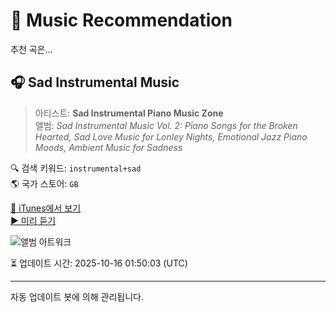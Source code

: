 
# 🎵 Music Recommendation

추천 곡은...

## 🎧 Sad Instrumental Music  
> 아티스트: **Sad Instrumental Piano Music Zone**  
> 앨범: _Sad Instrumental Music Vol. 2: Piano Songs for the Broken Hearted, Sad Love Music for Lonley Nights, Emotional Jazz Piano Moods, Ambient Music for Sadness_  

🔍 검색 키워드: `instrumental+sad`  
🌎 국가 스토어: `GB`

[🔗 iTunes에서 보기](https://music.apple.com/gb/album/sad-instrumental-music/1287963414?i=1287963425&uo=4)  
[▶️ 미리 듣기](https://audio-ssl.itunes.apple.com/itunes-assets/AudioPreview125/v4/8b/7b/b3/8b7bb31f-eac2-b080-90e7-d900c55ac50f/mzaf_17695093197852473529.plus.aac.p.m4a)

![앨범 아트워크](https://is1-ssl.mzstatic.com/image/thumb/Music114/v4/ca/30/5b/ca305b12-04ef-05aa-5514-3865277a88b5/8134130570903.jpg/100x100bb.jpg)

⏳ 업데이트 시간: 2025-10-16 01:50:03 (UTC)

---
자동 업데이트 봇에 의해 관리됩니다.
